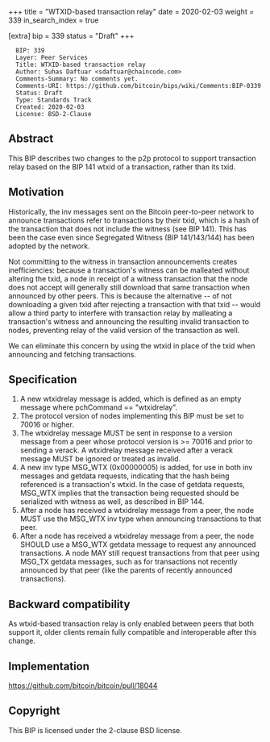+++
title = "WTXID-based transaction relay"
date = 2020-02-03
weight = 339
in_search_index = true

[extra]
bip = 339
status = "Draft"
+++

      BIP: 339
      Layer: Peer Services
      Title: WTXID-based transaction relay
      Author: Suhas Daftuar <sdaftuar@chaincode.com>
      Comments-Summary: No comments yet.
      Comments-URI: https://github.com/bitcoin/bips/wiki/Comments:BIP-0339
      Status: Draft
      Type: Standards Track
      Created: 2020-02-03
      License: BSD-2-Clause

## Abstract

This BIP describes two changes to the p2p protocol to support
transaction relay based on the BIP 141 wtxid of a transaction, rather
than its txid.

## Motivation

Historically, the inv messages sent on the Bitcoin peer-to-peer network
to announce transactions refer to transactions by their txid, which is a
hash of the transaction that does not include the witness (see BIP 141).
This has been the case even since Segregated Witness (BIP 141/143/144)
has been adopted by the network.

Not committing to the witness in transaction announcements creates
inefficiencies: because a transaction\'s witness can be malleated
without altering the txid, a node in receipt of a witness transaction
that the node does not accept will generally still download that same
transaction when announced by other peers. This is because the
alternative \-- of not downloading a given txid after rejecting a
transaction with that txid \-- would allow a third party to interfere
with transaction relay by malleating a transaction\'s witness and
announcing the resulting invalid transaction to nodes, preventing relay
of the valid version of the transaction as well.

We can eliminate this concern by using the wtxid in place of the txid
when announcing and fetching transactions.

## Specification

1.  A new wtxidrelay message is added, which is defined as an empty
    message where pchCommand == \"wtxidrelay\".
2.  The protocol version of nodes implementing this BIP must be set to
    70016 or higher.
3.  The wtxidrelay message MUST be sent in response to a version message
    from a peer whose protocol version is &gt;= 70016 and prior to
    sending a verack. A wtxidrelay message received after a verack
    message MUST be ignored or treated as invalid.
4.  A new inv type MSG\_WTX (0x00000005) is added, for use in both inv
    messages and getdata requests, indicating that the hash being
    referenced is a transaction\'s wtxid. In the case of getdata
    requests, MSG\_WTX implies that the transaction being requested
    should be serialized with witness as well, as described in BIP 144.
5.  After a node has received a wtxidrelay message from a peer, the node
    MUST use the MSG\_WTX inv type when announcing transactions to that
    peer.
6.  After a node has received a wtxidrelay message from a peer, the node
    SHOULD use a MSG\_WTX getdata message to request any announced
    transactions. A node MAY still request transactions from that peer
    using MSG\_TX getdata messages, such as for transactions not
    recently announced by that peer (like the parents of recently
    announced transactions).

## Backward compatibility

As wtxid-based transaction relay is only enabled between peers that both
support it, older clients remain fully compatible and interoperable
after this change.

## Implementation

<https://github.com/bitcoin/bitcoin/pull/18044>

## Copyright

This BIP is licensed under the 2-clause BSD license.
